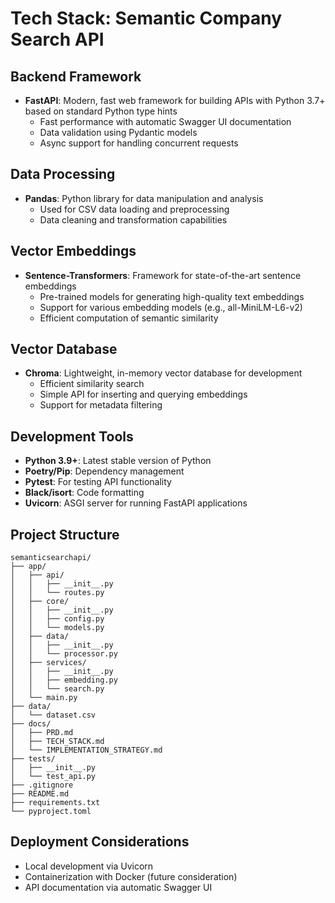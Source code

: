 # Tech Stack: Semantic Company Search API

## Backend Framework
- **FastAPI**: Modern, fast web framework for building APIs with Python 3.7+ based on standard Python type hints
  - Fast performance with automatic Swagger UI documentation
  - Data validation using Pydantic models
  - Async support for handling concurrent requests

## Data Processing
- **Pandas**: Python library for data manipulation and analysis
  - Used for CSV data loading and preprocessing
  - Data cleaning and transformation capabilities

## Vector Embeddings
- **Sentence-Transformers**: Framework for state-of-the-art sentence embeddings
  - Pre-trained models for generating high-quality text embeddings
  - Support for various embedding models (e.g., all-MiniLM-L6-v2)
  - Efficient computation of semantic similarity

## Vector Database
- **Chroma**: Lightweight, in-memory vector database for development
  - Efficient similarity search
  - Simple API for inserting and querying embeddings
  - Support for metadata filtering

## Development Tools
- **Python 3.9+**: Latest stable version of Python
- **Poetry/Pip**: Dependency management
- **Pytest**: For testing API functionality
- **Black/isort**: Code formatting
- **Uvicorn**: ASGI server for running FastAPI applications

## Project Structure
```
semanticsearchapi/
├── app/
│   ├── api/
│   │   ├── __init__.py
│   │   └── routes.py
│   ├── core/
│   │   ├── __init__.py
│   │   ├── config.py
│   │   └── models.py
│   ├── data/
│   │   ├── __init__.py
│   │   └── processor.py
│   ├── services/
│   │   ├── __init__.py
│   │   ├── embedding.py
│   │   └── search.py
│   └── main.py
├── data/
│   └── dataset.csv
├── docs/
│   ├── PRD.md
│   ├── TECH_STACK.md
│   └── IMPLEMENTATION_STRATEGY.md
├── tests/
│   ├── __init__.py
│   └── test_api.py
├── .gitignore
├── README.md
├── requirements.txt
└── pyproject.toml
```

## Deployment Considerations
- Local development via Uvicorn
- Containerization with Docker (future consideration)
- API documentation via automatic Swagger UI 